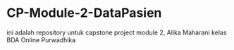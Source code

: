 # CP-Module-2-DataPasien
ini adalah repository untuk capstone project module 2, Alika Maharani kelas BDA Online Purwadhika
